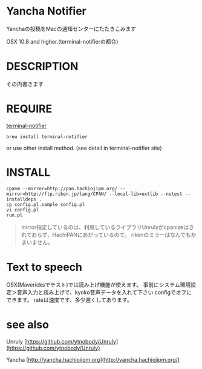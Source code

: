# Yancha Notifier

Yanchaの投稿をMacの通知センターにたたきこみます

OSX 10.8 and higher.(terminal-notifierの都合)

# DESCRIPTION

その内書きます

# REQUIRE

[terminal-notifier](https://github.com/alloy/terminal-notifier)

```
brew install terminal-notifier
```

or use other install method. (see detail in terminal-notifier site)

# INSTALL

```
cpanm --mirror=http://pan.hachiojipm.org/ --mirror=http://ftp.riken.jp/lang/CPAN/ --local-lib=extlib --notest --installdeps .
cp config.pl.sample config.pl
vi config.pl
run.pl
```

> mirror指定しているのは、利用しているライブラリUnrulyがcpanizeはされておらず、HachiPANにあがっているので。
> rikenのミラーはなんでもかまいません。

# Text to speech

OSX(Mavericksでテスト)では読み上げ機能が使えます。
事前にシステム環境設定＞音声入力と読み上げで、kyoko音声データを入れて下さい
configでオフにできます。
rateは速度です、多少遅くしてあります。

# see also

Unruly [https://github.com/ytnobody/Unruly](https://github.com/ytnobody/Unruly)

Yancha [http://yancha.hachiojipm.org](http://yancha.hachiojipm.org/)


